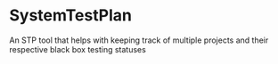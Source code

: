 # SystemTestPlan
An STP tool that helps with keeping track of multiple projects and their respective black box testing statuses
